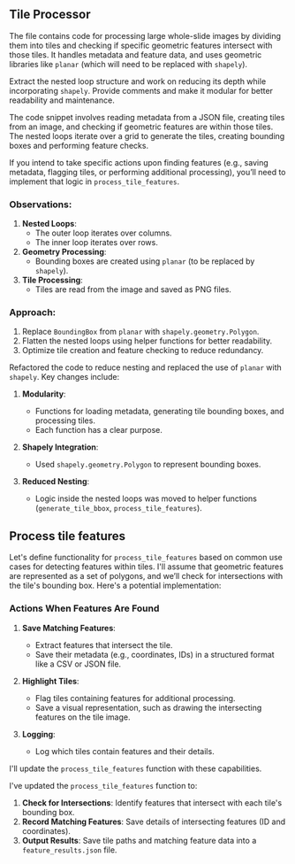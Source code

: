## Tile Processor

The file contains code for processing large whole-slide images by dividing them into tiles and checking if specific geometric features intersect with those tiles. It handles metadata and feature data, and uses geometric libraries like `planar` (which will need to be replaced with `shapely`).

Extract the nested loop structure and work on reducing its depth while incorporating `shapely`. Provide comments and make it modular for better readability and maintenance.

The code snippet involves reading metadata from a JSON file, creating tiles from an image, and checking if geometric features are within those tiles. The nested loops iterate over a grid to generate the tiles, creating bounding boxes and performing feature checks.

If you intend to take specific actions upon finding features (e.g., saving metadata, flagging tiles, or performing additional processing), you’ll need to implement that logic in `process_tile_features`.

### Observations:
1. **Nested Loops**:
   - The outer loop iterates over columns.
   - The inner loop iterates over rows.
2. **Geometry Processing**:
   - Bounding boxes are created using `planar` (to be replaced by `shapely`).
3. **Tile Processing**:
   - Tiles are read from the image and saved as PNG files.

### Approach:
1. Replace `BoundingBox` from `planar` with `shapely.geometry.Polygon`.
2. Flatten the nested loops using helper functions for better readability.
3. Optimize tile creation and feature checking to reduce redundancy.

Refactored the code to reduce nesting and replaced the use of `planar` with `shapely`. Key changes include:

1. **Modularity**: 
   - Functions for loading metadata, generating tile bounding boxes, and processing tiles.
   - Each function has a clear purpose.

2. **Shapely Integration**:
   - Used `shapely.geometry.Polygon` to represent bounding boxes.

3. **Reduced Nesting**:
   - Logic inside the nested loops was moved to helper functions (`generate_tile_bbox`, `process_tile_features`).

## Process tile features

Let's define functionality for `process_tile_features` based on common use cases for detecting features within tiles. I'll assume that geometric features are represented as a set of polygons, and we’ll check for intersections with the tile's bounding box. Here's a potential implementation:

### Actions When Features Are Found
1. **Save Matching Features**:
   - Extract features that intersect the tile.
   - Save their metadata (e.g., coordinates, IDs) in a structured format like a CSV or JSON file.

2. **Highlight Tiles**:
   - Flag tiles containing features for additional processing.
   - Save a visual representation, such as drawing the intersecting features on the tile image.

3. **Logging**:
   - Log which tiles contain features and their details.

I'll update the `process_tile_features` function with these capabilities.

I've updated the `process_tile_features` function to:

1. **Check for Intersections**: Identify features that intersect with each tile's bounding box.
2. **Record Matching Features**: Save details of intersecting features (ID and coordinates).
3. **Output Results**: Save tile paths and matching feature data into a `feature_results.json` file.

<br>
